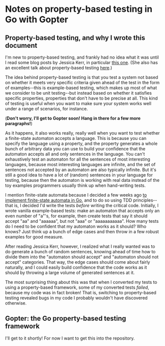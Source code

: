 # Notes on property-based testing in Go with Gopter

## Property-based testing, and why I wrote this document

I'm new to property-based testing, and frankly had no idea what it was until I
read some blog posts by Jessica Kerr, in particular [this
one](https://blog.jessitron.com/2014/09/04/tdd-is-dead-long-live-tdd/). (She
also has an excellent talk about property-based testing
[here](https://www.youtube.com/watch?v=shngiiBfD80).)

The idea behind property-based testing is that you test a system not based on
whether it meets very specific criteria given ahead of the test in the form of
examples--this is example-based testing, which makes up most of what we consider
to be unit testing--but instead based on whether it satisfies specific
properties, properties that don't have to be precise at all. This kind of
testing is useful when you want to make sure your system works well under a
range of scenarios, for instance.

(**Don't worry, I'll get to Gopter soon! Hang in there for a few more
paragraphs!**)

As it happens, it also works really, really well when you want to test whether a
finite-state automaton accepts a language. This is because you can specify the
language using a property, and the property generates a whole bunch of arbitrary
data you can use to build your confidence that the automaton accepts all and
only sentences in the language. You can't exhaustively test an automaton for all
the sentences of most interesting languages, because most interesting languages
are infinite, and the set of sentences not accepted by an automaton are also
typically infinite. But it's still a good idea to have a lot of (random)
sentences in your language for testing, because then the automaton is working
with real data instead of the toy examples programmers usually think up when
hand-writing tests.

I mention finite-state automata because I decided a few weeks ago [to implement
finite-state automata in Go](https://github.com/adamvinueza/fsa), and to do so
using TDD principles--that is, I decided I'd write the tests _before_ writing
the critical code. Initially, I wrote vanilla example-based tests: make an
automaton that accepts only an even number of "a"'s, for example, then create
tests that say it should accept "aa" and "aaaaaa", but not "aaa" or
"aaaaaaaaaaa". How many tests do I need to be confident that my automaton works
as it should? Who knows? Just think up a bunch of edge cases and then throw in a
few robust examples for good measure.

After reading Jessica Kerr, however, I realized what I really wanted was to do
generate a bunch of random sentences, knowing ahead of time how to divide them
into the "automaton should accept" and "automaton should not accept" categories.
That way, the edge cases should come about fairly naturally, and I could easily
build confidence that the code works as it should by throwing a large volume of
generated sentences at it.

The most surprising thing about this was that when I converted my tests to using
a property-based framework, some of my converted tests _failed_, because my code
was in fact broken! That is, switching to property-based testing revealed bugs
in my code I probably wouldn't have discovered otherwise.

## Gopter: the Go property-based testing framework

I'll get to it shortly! For now I want to get this into the repository.

